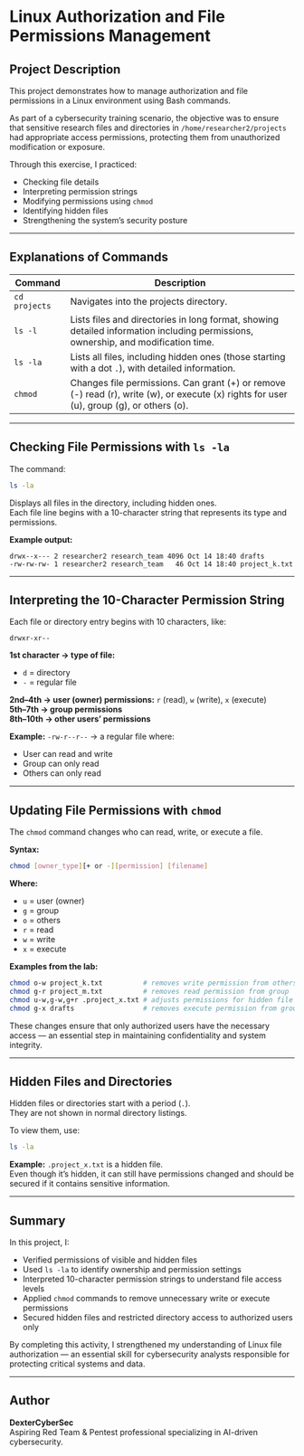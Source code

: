# Linux Authorization and File Permissions Management

## Project Description
This project demonstrates how to manage authorization and file permissions in a Linux environment using Bash commands.

As part of a cybersecurity training scenario, the objective was to ensure that sensitive research files and directories in `/home/researcher2/projects` had appropriate access permissions, protecting them from unauthorized modification or exposure.

Through this exercise, I practiced:
- Checking file details  
- Interpreting permission strings  
- Modifying permissions using `chmod`  
- Identifying hidden files  
- Strengthening the system’s security posture  

---

## Explanations of Commands

| Command | Description |
|----------|--------------|
| `cd projects` | Navigates into the projects directory. |
| `ls -l` | Lists files and directories in long format, showing detailed information including permissions, ownership, and modification time. |
| `ls -la` | Lists all files, including hidden ones (those starting with a dot `.`), with detailed information. |
| `chmod` | Changes file permissions. Can grant (+) or remove (-) read (r), write (w), or execute (x) rights for user (u), group (g), or others (o). |

---

## Checking File Permissions with `ls -la`

The command:

```bash
ls -la
```

Displays all files in the directory, including hidden ones.  
Each file line begins with a 10-character string that represents its type and permissions.

**Example output:**
```
drwx--x--- 2 researcher2 research_team 4096 Oct 14 18:40 drafts
-rw-rw-rw- 1 researcher2 research_team   46 Oct 14 18:40 project_k.txt
```

---

## Interpreting the 10-Character Permission String

Each file or directory entry begins with 10 characters, like:

```
drwxr-xr--
```

**1st character → type of file:**  
- `d` = directory  
- `-` = regular file  

**2nd–4th → user (owner) permissions:** `r` (read), `w` (write), `x` (execute)  
**5th–7th → group permissions**  
**8th–10th → other users’ permissions**  

**Example:** `-rw-r--r--` → a regular file where:  
- User can read and write  
- Group can only read  
- Others can only read  

---

## Updating File Permissions with `chmod`

The `chmod` command changes who can read, write, or execute a file.

**Syntax:**
```bash
chmod [owner_type][+ or -][permission] [filename]
```

**Where:**
- `u` = user (owner)  
- `g` = group  
- `o` = others  
- `r` = read  
- `w` = write  
- `x` = execute  

**Examples from the lab:**
```bash
chmod o-w project_k.txt          # removes write permission from others
chmod g-r project_m.txt          # removes read permission from group
chmod u-w,g-w,g+r .project_x.txt # adjusts permissions for hidden file
chmod g-x drafts                 # removes execute permission from group on a directory
```

These changes ensure that only authorized users have the necessary access — an essential step in maintaining confidentiality and system integrity.

---

## Hidden Files and Directories

Hidden files or directories start with a period (`.`).  
They are not shown in normal directory listings.  

To view them, use:
```bash
ls -la
```

**Example:** `.project_x.txt` is a hidden file.  
Even though it’s hidden, it can still have permissions changed and should be secured if it contains sensitive information.

---

## Summary

In this project, I:
- Verified permissions of visible and hidden files  
- Used `ls -la` to identify ownership and permission settings  
- Interpreted 10-character permission strings to understand file access levels  
- Applied `chmod` commands to remove unnecessary write or execute permissions  
- Secured hidden files and restricted directory access to authorized users only  

By completing this activity, I strengthened my understanding of Linux file authorization — an essential skill for cybersecurity analysts responsible for protecting critical systems and data.

---

## Author
**DexterCyberSec**  
Aspiring Red Team & Pentest professional specializing in AI-driven cybersecurity.
